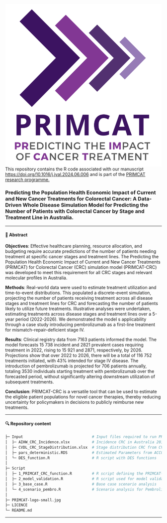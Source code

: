 <img src="PRIMCAT-logo-small.png" align="right"/> <br>
This repository contains the R code associated with our manuscript https://doi.org/10.1016/j.jval.2024.06.006 and is part of the <a href="https://mdhs.unimelb.edu.au/centre-for-cancer-research/flagships/primcat-predicting-the-population-health-economic-impact-of-current-and-new-cancer-treatments" target="_blank">PRIMCAT research programme.</a>

### Predicting the Population Health Economic Impact of Current and New Cancer Treatments for Colorectal Cancer: A Data-Driven Whole Disease Simulation Model for Predicting the Number of Patients with Colorectal Cancer by Stage and Treatment Line in Australia.


------------------------------------------------------------------------

#### 📖 Abstract

**Objectives**: Effective healthcare planning, resource allocation, and budgeting require accurate predictions of the number of patients needing treatment at specific cancer stages and treatment lines. The Predicting the Population Health Economic Impact of Current and New Cancer Treatments (PRIMCAT) for Colorectal Cancer (CRC) simulation model (PRIMCAT-CRC) was developed to meet this requirement for all CRC stages and relevant molecular profiles in Australia.

**Methods**: Real-world data were used to estimate treatment utilization and time-to-event distributions. This populated a discrete-event simulation, projecting the number of patients receiving treatment across all disease stages and treatment lines for CRC and forecasting the number of patients likely to utilize future treatments. Illustrative analyses were undertaken, estimating treatments across disease stages and treatment lines over a 5-year period (2022-2026). We demonstrated the model s applicability through a case study introducing pembrolizumab as a first-line treatment for mismatch-repair-deficient stage IV.

**Results**: Clinical registry data from 7163 patients informed the model. The model forecasts 15 738 incident and 2821 prevalent cases requiring treatment in 2022, rising to 15 921 and 2871, respectively, by 2026. Projections show that over 2022 to 2026, there will be a total of 116 752 treatments initiated, with 43% intended for stage IV disease. The introduction of pembrolizumab is projected for 706 patients annually, totaling 3530 individuals starting treatment with pembrolizumab over the forecasted period, without significantly altering downstream utilization of subsequent treatments.

**Conclusion**: PRIMCAT-CRC is a versatile tool that can be used to estimate the eligible patient populations for novel cancer therapies, thereby reducing
uncertainty for policymakers in decisions to publicly reimburse new treatments.   

------------------------------------------------------------------------

#### 🔍 Repository content

``` bash
├─ Input                               # Input files required to run PRIMCAT-CRC
│  ├─ AIHW_CRC_Incidence.xlsx          # Incidence CRC in Australia 2010-2021
│  ├─ CVDL_CRC_StageDistribution.xlsx  # Stage distribution CRC from CVDL 2010-2019
│  ├─ pars_deterministic.RDS           # Estimated Parameters from ACCORD & TRACC analyses
│  └─ DES_function.R                   # R script with DES functions 
│
├─ Script
│  ├─ 1_PRIMCAT_CRC_function.R         # R script defining the PRIMCAT-CRC model
│  ├─ 2_model_validation.R             # R script used for model validation
│  ├─ 3_base_case.R                    # Base case scenario analysis
│  └─ 4_scenario_pembro.R              # Scenario analysis for Pembrolizumab introduction
│
├─ PRIMCAT-logo-small.jpg
├─ LICENCE
└─ README.md
```

------------------------------------------------------------------------
